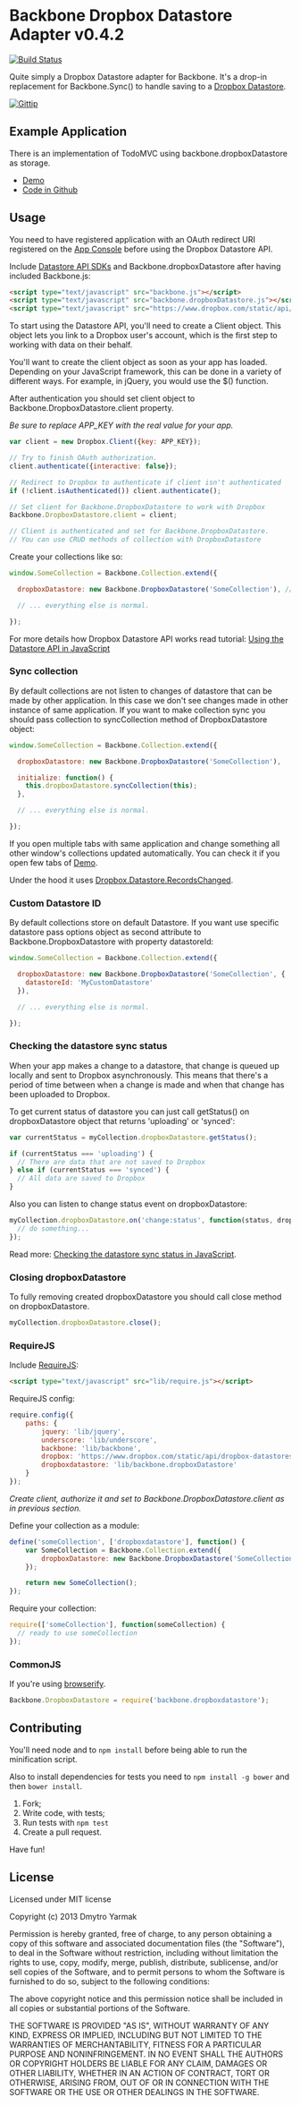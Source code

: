 # Backbone Dropbox Datastore Adapter v0.4.2

[![Build Status](https://secure.travis-ci.org/dmytroyarmak/Backbone.dropboxDatastore.png?branch=master)](http://travis-ci.org/dmytroyarmak/Backbone.dropboxDatastore)

Quite simply a Dropbox Datastore adapter for Backbone. It's a drop-in replacement for Backbone.Sync() to handle saving to a [Dropbox Datastore](https://www.dropbox.com/developers/datastore).

[![Gittip](http://badgr.co/gittip/dmytroyarmak.png)](https://www.gittip.com/dmytroyarmak/)

## Example Application

There is an implementation of TodoMVC using backbone.dropboxDatastore as storage.

* [Demo](https://dropboxdatastore.herokuapp.com/)
* [Code in Github](https://github.com/dmytroyarmak/todomvc-backbone.dropboxDatastore)

## Usage

You need to have registered application with an OAuth redirect URI registered on the [App Console](https://www.dropbox.com/developers/apps) before using the Dropbox Datastore API.

Include [Datastore API SDKs](https://www.dropbox.com/developers/datastore/sdks/js) and Backbone.dropboxDatastore after having included Backbone.js:

```html
<script type="text/javascript" src="backbone.js"></script>
<script type="text/javascript" src="backbone.dropboxDatastore.js"></script>
<script type="text/javascript" src="https://www.dropbox.com/static/api/dropbox-datastores-1.0-latest.js"></script>
```

To start using the Datastore API, you'll need to create a Client object. This object lets you link to a Dropbox user's account, which is the first step to working with data on their behalf.

You'll want to create the client object as soon as your app has loaded. Depending on your JavaScript framework, this can be done in a variety of different ways. For example, in jQuery, you would use the $() function.

After authentication you should set client object to Backbone.DropboxDatastore.client property.

*Be sure to replace APP_KEY with the real value for your app.*

```javascript
var client = new Dropbox.Client({key: APP_KEY});

// Try to finish OAuth authorization.
client.authenticate({interactive: false});

// Redirect to Dropbox to authenticate if client isn't authenticated
if (!client.isAuthenticated()) client.authenticate();

// Set client for Backbone.DropboxDatastore to work with Dropbox
Backbone.DropboxDatastore.client = client;

// Client is authenticated and set for Backbone.DropboxDatastore.
// You can use CRUD methods of collection with DropboxDatastore
```

Create your collections like so:

```javascript
window.SomeCollection = Backbone.Collection.extend({

  dropboxDatastore: new Backbone.DropboxDatastore('SomeCollection'), // Unique name within your app.

  // ... everything else is normal.

});
```

For more details how Dropbox Datastore API works read tutorial: [Using the Datastore API in JavaScript](https://www.dropbox.com/developers/datastore/tutorial/js)

### Sync collection

By default collections are not listen to changes of datastore that can be made by other application. In this case we don't see changes made in other instance of same application. If you want to make collection sync you should pass collection to syncCollection method of DropboxDatastore object:

```javascript
window.SomeCollection = Backbone.Collection.extend({

  dropboxDatastore: new Backbone.DropboxDatastore('SomeCollection'),

  initialize: function() {
    this.dropboxDatastore.syncCollection(this);
  },

  // ... everything else is normal.

});
```

If you open multiple tabs with same application and change something all other window's collections updated automatically. You can check it if you open few tabs of [Demo](https://dropboxdatastore.herokuapp.com/).

Under the hood it uses [Dropbox.Datastore.RecordsChanged](https://www.dropbox.com/developers/datastore/docs/js#Dropbox.Datastore.RecordsChanged).

### Custom Datastore ID

By default collections store on default Datastore. If you want use specific datastore pass options object as second attribute to Backbone.DropboxDatastore with property datastoreId:

```javascript
window.SomeCollection = Backbone.Collection.extend({

  dropboxDatastore: new Backbone.DropboxDatastore('SomeCollection', {
    datastoreId: 'MyCustomDatastore'
  }),

  // ... everything else is normal.

});
```

### Checking the datastore sync status

When your app makes a change to a datastore, that change is queued up locally and sent to Dropbox asynchronously. This means that there's a period of time between when a change is made and when that change has been uploaded to Dropbox.

To get current status of datastore you can just call getStatus() on dropboxDatastore object that returns 'uploading' or 'synced':

```javascript
var currentStatus = myCollection.dropboxDatastore.getStatus();

if (currentStatus === 'uploading') {
  // There are data that are not saved to Dropbox
} else if (currentStatus === 'synced') {
  // All data are saved to Dropbox
}
````

Also you can listen to change status event on dropboxDatastore:

```javascript
myCollection.dropboxDatastore.on('change:status', function(status, dropboxDatastore){
  // do something...
});

````

Read more: [Checking the datastore sync status in JavaScript](https://www.dropbox.com/developers/blog/61/checking-the-datastore-sync-status-in-javascript).

### Closing dropboxDatastore

To fully removing created dropboxDatastore you should call close method on dropboxDatastore.

```javascript
myCollection.dropboxDatastore.close();
````

### RequireJS

Include [RequireJS](http://requirejs.org):

```html
<script type="text/javascript" src="lib/require.js"></script>
```

RequireJS config:
```javascript
require.config({
    paths: {
        jquery: 'lib/jquery',
        underscore: 'lib/underscore',
        backbone: 'lib/backbone',
        dropbox: 'https://www.dropbox.com/static/api/dropbox-datastores-1.0-latest',
        dropboxdatastore: 'lib/backbone.dropboxDatastore'
    }
});
```

*Create client, authorize it and set to Backbone.DropboxDatastore.client as in previous section.*

Define your collection as a module:
```javascript
define('someCollection', ['dropboxdatastore'], function() {
    var SomeCollection = Backbone.Collection.extend({
        dropboxDatastore: new Backbone.DropboxDatastore('SomeCollection') // Unique name within your app.
    });

    return new SomeCollection();
});
```

Require your collection:
```javascript
require(['someCollection'], function(someCollection) {
  // ready to use someCollection
});
```

### CommonJS

If you're using [browserify](https://github.com/substack/node-browserify).

```javascript
Backbone.DropboxDatastore = require('backbone.dropboxdatastore');
```

## Contributing

You'll need node and to `npm install` before being able to run the minification script.

Also to install dependencies for tests you need to `npm install -g bower` and then `bower install`.

1. Fork;
2. Write code, with tests;
4. Run tests with `npm test`
5. Create a pull request.

Have fun!

## License

Licensed under MIT license

Copyright (c) 2013 Dmytro Yarmak

Permission is hereby granted, free of charge, to any person obtaining
a copy of this software and associated documentation files (the
"Software"), to deal in the Software without restriction, including
without limitation the rights to use, copy, modify, merge, publish,
distribute, sublicense, and/or sell copies of the Software, and to
permit persons to whom the Software is furnished to do so, subject to
the following conditions:

The above copyright notice and this permission notice shall be
included in all copies or substantial portions of the Software.

THE SOFTWARE IS PROVIDED "AS IS", WITHOUT WARRANTY OF ANY KIND,
EXPRESS OR IMPLIED, INCLUDING BUT NOT LIMITED TO THE WARRANTIES OF
MERCHANTABILITY, FITNESS FOR A PARTICULAR PURPOSE AND
NONINFRINGEMENT. IN NO EVENT SHALL THE AUTHORS OR COPYRIGHT HOLDERS BE
LIABLE FOR ANY CLAIM, DAMAGES OR OTHER LIABILITY, WHETHER IN AN ACTION
OF CONTRACT, TORT OR OTHERWISE, ARISING FROM, OUT OF OR IN CONNECTION
WITH THE SOFTWARE OR THE USE OR OTHER DEALINGS IN THE SOFTWARE.
